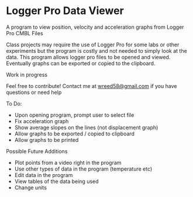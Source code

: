 # Logger Pro Data Viewer
A program to view position, velocity and acceleration graphs from Logger Pro CMBL Files

Class projects may require the use of Logger Pro for some labs or other experiments but the program is costly and not needed to simply look at the data. This program allows logger pro files to be opened and viewed. Eventually graphs can be exported or copied to the clipboard.

Work in progress

Feel free to contribute! Contact me at wreed58@gmail.com if you have questions or need help

To Do:
- Upon opening program, prompt user to select file
- Fix acceleration graph
- Show average slopes on the lines (not displacement graph)
- Allow graphs to be exported / copied to clipboard
- Allow graphs to be printed

Possible Future Additions
- Plot points from a video right in the program
- Use other types of data in the program (temperature etc)
- Edit data in the program
- View tables of the data being used
- Change units
